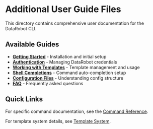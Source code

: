 # Additional User Guide Files

This directory contains comprehensive user documentation for the DataRobot CLI.

## Available Guides

- **[Getting Started](getting-started.md)** - Installation and initial setup
- **[Authentication](authentication.md)** - Managing DataRobot credentials
- **[Working with Templates](templates.md)** - Template management and usage
- **[Shell Completions](shell-completions.md)** - Command auto-completion setup
- **[Configuration Files](configuration.md)** - Understanding config structure
- **[FAQ](faq.md)** - Frequently asked questions

## Quick Links

For specific command documentation, see the [Command Reference](../commands/).

For template system details, see [Template System](../template-system/).
